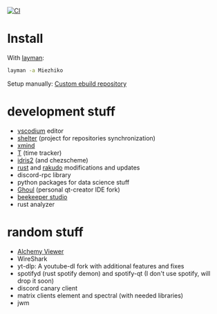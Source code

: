[![CI](https://github.com/Miezhiko/Overlay/actions/workflows/repoman.yml/badge.svg)](https://github.com/Miezhiko/Overlay/actions/workflows/repoman.yml)

# Install

With [layman](https://wiki.gentoo.org/wiki/Layman):

```sh
layman -a Miezhiko
```

Setup manually: [Custom ebuild repository](https://wiki.gentoo.org/wiki/Custom_ebuild_repository)


# development stuff

 - [vscodium](https://vscodium.com/) editor
 - [shelter](https://github.com/Miezhiko/Shelter) (project for repositories synchronization)
 - [xmind](https://www.xmind.net)
 - [T](https://github.com/Miezhiko/T) (time tracker)
 - [idris2](https://www.idris-lang.org/) (and chezscheme)
 - [rust](https://www.rust-lang.org) and [rakudo](https://rakudo.org) modifications and updates
 - discord-rpc library
 - python packages for data science stuff
 - [Ghoul](https://github.com/Miezhiko/Ghoul) (personal qt-creator IDE fork)
 - [beekeeper studio](https://www.beekeeperstudio.io)
 - rust analyzer

# random stuff

 - [Alchemy Viewer](https://alchemyviewer.org)
 - WireShark
 - yt-dlp: A youtube-dl fork with additional features and fixes
 - spotifyd (rust spotify demon) and spotify-qt (I don't use spotify, will drop it soon)
 - discord canary client
 - matrix clients element and spectral (with needed libraries)
 - jwm
